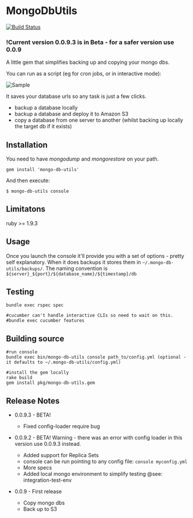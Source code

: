 # MongoDbUtils

[![Build Status](https://travis-ci.org/edeustace/mongo-db-utils.png)](https://travis-ci.org/edeustace/mongo-db-utils)


### !Current version 0.0.9.3 is in Beta - for a safer version use 0.0.9

A little gem that simplifies backing up and copying your mongo dbs.

You can run as a script (eg for cron jobs, or in interactive mode):

![Sample](https://github.com/edeustace/mongo-db-utils/raw/master/images/grab.png)

It saves your database urls so any task is just a few clicks.

* backup a database locally
* backup a database and deploy it to Amazon S3
* copy a database from one server to another (whilst backing up locally the target db if it exists)

## Installation

You need to have *mongodump* and *mongorestore* on your path.

    gem install 'mongo-db-utils'

And then execute:

    $ mongo-db-utils console


## Limitatons

ruby >= 1.9.3

## Usage
Once you launch the console it'll provide you with a set of options - pretty self explanatory.
When it does backups it stores them in ````~/.mongo-db-utils/backups/````. The naming convention is ````${server}_${port}/${database_name}/${timestamp}/db````

## Testing

    bundle exec rspec spec

    #cucumber can't handle interactive CLIs so need to wait on this.
    #bundle exec cucumber features

## Building source

    #run console
    bundle exec bin/mongo-db-utils console path_to/config.yml (optional - it defaults to ~/.mongo-db-utils/config.yml)

    #install the gem locally
    rake build
    gem install pkg/mongo-db-utils.gem



## Release Notes

* 0.0.9.3 - BETA!
  - Fixed config-loader require bug

* 0.0.9.2 - BETA! Warning - there was an error with config loader in this version use 0.0.9.3 instead.
  - Added support for Replica Sets
  - console can be run pointing to any config file: `console myconfig.yml`
  - More specs
  - Added local mongo environment to simplify testing @see: integration-test-env

* 0.0.9 - First release
  - Copy mongo dbs
  - Back up to S3
